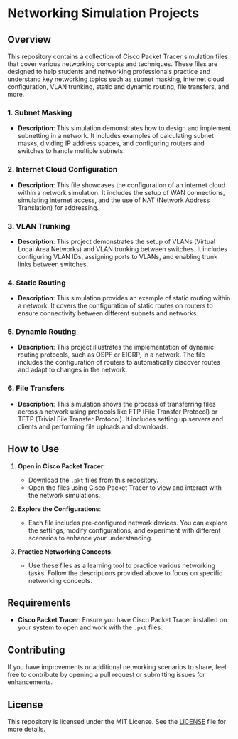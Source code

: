 
# Networking Simulation Projects

## Overview

This repository contains a collection of Cisco Packet Tracer simulation files that cover various networking concepts and techniques. These files are designed to help students and networking professionals practice and understand key networking topics such as subnet masking, internet cloud configuration, VLAN trunking, static and dynamic routing, file transfers, and more.

### 1. **Subnet Masking**
   - **Description**: This simulation demonstrates how to design and implement subnetting in a network. It includes examples of calculating subnet masks, dividing IP address spaces, and configuring routers and switches to handle multiple subnets.

### 2. **Internet Cloud Configuration**
   - **Description**: This file showcases the configuration of an internet cloud within a network simulation. It includes the setup of WAN connections, simulating internet access, and the use of NAT (Network Address Translation) for addressing.

### 3. **VLAN Trunking**
   - **Description**: This project demonstrates the setup of VLANs (Virtual Local Area Networks) and VLAN trunking between switches. It includes configuring VLAN IDs, assigning ports to VLANs, and enabling trunk links between switches.

### 4. **Static Routing**
   - **Description**: This simulation provides an example of static routing within a network. It covers the configuration of static routes on routers to ensure connectivity between different subnets and networks.

### 5. **Dynamic Routing**
   - **Description**: This project illustrates the implementation of dynamic routing protocols, such as OSPF or EIGRP, in a network. The file includes the configuration of routers to automatically discover routes and adapt to changes in the network.

### 6. **File Transfers**
   - **Description**: This simulation shows the process of transferring files across a network using protocols like FTP (File Transfer Protocol) or TFTP (Trivial File Transfer Protocol). It includes setting up servers and clients and performing file uploads and downloads.

## How to Use

1. **Open in Cisco Packet Tracer**:
   - Download the `.pkt` files from this repository.
   - Open the files using Cisco Packet Tracer to view and interact with the network simulations.

2. **Explore the Configurations**:
   - Each file includes pre-configured network devices. You can explore the settings, modify configurations, and experiment with different scenarios to enhance your understanding.

3. **Practice Networking Concepts**:
   - Use these files as a learning tool to practice various networking tasks. Follow the descriptions provided above to focus on specific networking concepts.

## Requirements

- **Cisco Packet Tracer**: Ensure you have Cisco Packet Tracer installed on your system to open and work with the `.pkt` files.

## Contributing

If you have improvements or additional networking scenarios to share, feel free to contribute by opening a pull request or submitting issues for enhancements.

## License

This repository is licensed under the MIT License. See the [LICENSE](LICENSE) file for more details.

